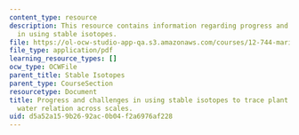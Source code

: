 ```yaml
---
content_type: resource
description: This resource contains information regarding progress and challenges
  in using stable isotopes.
file: https://ol-ocw-studio-app-qa.s3.amazonaws.com/courses/12-744-marine-isotope-chemistry-fall-2012/d5a52a159b2692ac0b04f2a6976af228_MIT12_744F12_rd2012_Wrnr.pdf
file_type: application/pdf
learning_resource_types: []
ocw_type: OCWFile
parent_title: Stable Isotopes
parent_type: CourseSection
resourcetype: Document
title: Progress and challenges in using stable isotopes to trace plant carbon and
  water relation across scales.
uid: d5a52a15-9b26-92ac-0b04-f2a6976af228
---
```

